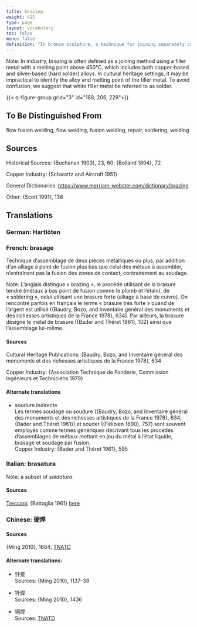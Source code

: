 ```yaml
---
title: brazing
weight: 425
type: page
layout: vocabulary
toc: false
menu: false
definition: "In bronze sculpture, a technique for joining separately cast parts or repairs or filling casting defects by localized addition of a molten copper alloy of slightly lower melting temperature than that of the cast. Unlike in welding, the contact zones of the sections to be joined are not brought to a molten stage."
---
```


<div class="backmatter">

Note: In industry, brazing is often defined as a joining method using a filler metal with a melting point above 450°C, which includes both copper-based and silver-based (hard solder) alloys. In cultural heritage settings, it may be impractical to identify the alloy and melting point of the filler metal. To avoid confusion, we suggest that white filler metal be referred to as solder.

</div>

{{< q-figure-group grid="3" id="188, 206, 229">}}


## To Be Distinguished From

flow fusion welding, flow welding, fusion welding, repair, soldering, welding

## Sources

Historical Sources: {Buchanan 1903}, 23, 60; {Bolland 1894}, 72

Copper Industry: {Schwartz and Aircraft 1951}

General Dictionaries: <https://www.merriam-webster.com/dictionary/brazing>

Other: {Scott 1991}, 138

## Translations

<div class="accordion">

### German: **Hartlöten**

### French: **brasage**

Technique d’assemblage de deux pièces métalliques ou plus, par addition d’un alliage à point de fusion plus bas que celui des métaux à assembler, n’entraînant pas la fusion des zones de contact, contrairement au soudage.

<div class="backmatter">

Note: L’anglais distingue « brazing », le procédé utilisant de la brasure tendre (métaux à bas point de fusion comme le plomb et l’étain), de « soldering », celui utilisant une brasure forte (alliage à base de cuivre). On rencontre parfois en français le terme « brasure très forte » quand de l’argent est utilisé ({Baudry, Bozo, and Inventaire général des monuments et des richesses artistiques de la France 1978}, 634). Par ailleurs, la brasure désigne le métal de brasure ({Bader and Théret 1961}, 102) ainsi que l’assemblage lui-même.

</div>

#### Sources

Cultural Heritage Publications: {Baudry, Bozo, and Inventaire général des monuments et des richesses artistiques de la France 1978}, 634

Copper Industry: {Association Technique de Fonderie, Commission Ingénieurs et Techniciens 1979}

#### Alternate translations

- soudure indirecte<br/>
  Les termes soudage ou soudure ({Baudry, Bozo, and Inventaire général des monuments et des richesses artistiques de la France 1978}, 634; {Bader and Théret 1961}) et souder ({Félibien 1690}, 757) sont souvent employés comme termes génériques décrivant tous les procédés d’assemblages de métaux mettant en jeu du métal à l’état liquide, brasage et soudage par fusion.<br/>
  Copper Industry: {Bader and Théret 1961}, 595


### Italian: **brasatura**

<div class="backmatter">

Note: a subset of <em>saldatura</em>.

</div>

#### Sources

[Treccani](http://www.treccani.it/vocabolario/brasatura/); {Battaglia 1961} [here](http://www.gdli.it/pdf_viewer/Scripts/pdf.js/web/viewer.asp?file=/PDF/GDLI02/GDLI_02_ocr_364.pdf&parola=brasatura)

### Chinese: **硬焊**

#### Sources
{Ming 2010}, 1684; [TNATD](https://terms.naer.edu.tw/detail/637816?index=1)

#### Alternate translations:

- 钎接
<br>Sources: {Ming 2010}, 1137–38

- 钎焊
<br>Sources: {Ming 2010}, 1436

- 铜焊
<br>Sources: [TNATD](https://terms.naer.edu.tw/detail/637816/?index=1)
